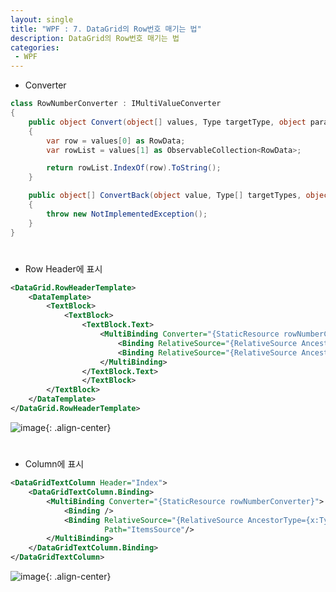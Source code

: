 ```yaml
---
layout: single
title: "WPF : 7. DataGrid의 Row번호 매기는 법"
description: DataGrid의 Row번호 매기는 법
categories:
 - WPF
---
```


- Converter

```csharp
class RowNumberConverter : IMultiValueConverter
{
    public object Convert(object[] values, Type targetType, object parameter, CultureInfo culture)
    {
        var row = values[0] as RowData;
        var rowList = values[1] as ObservableCollection<RowData>;

        return rowList.IndexOf(row).ToString();
    }

    public object[] ConvertBack(object value, Type[] targetTypes, object parameter, CultureInfo culture)
    {
        throw new NotImplementedException();
    }
}
```

<div style="line-height : 0.8">
<br/>
</div>


- Row Header에 표시

```xml
<DataGrid.RowHeaderTemplate>
    <DataTemplate>
        <TextBlock>
            <TextBlock>
                <TextBlock.Text>
                    <MultiBinding Converter="{StaticResource rowNumberConverter}">
                        <Binding RelativeSource="{RelativeSource AncestorType={x:Type DataGridRow}}" Path="Item"/>
                        <Binding RelativeSource="{RelativeSource AncestorType={x:Type DataGrid}}" Path="ItemsSource"/>
                    </MultiBinding>
                </TextBlock.Text>
                </TextBlock>
        </TextBlock>
    </DataTemplate>
</DataGrid.RowHeaderTemplate>
```

![image](https://user-images.githubusercontent.com/38006679/147320892-a4920a48-5e5f-4e3a-a2a9-e19ffdb2cccb.png){: .align-center}


<div style="line-height : 0.8">
<br/>
</div>

- Column에 표시

```xml
<DataGridTextColumn Header="Index">
    <DataGridTextColumn.Binding>
        <MultiBinding Converter="{StaticResource rowNumberConverter}">
            <Binding />
            <Binding RelativeSource="{RelativeSource AncestorType={x:Type DataGrid}}" 
                     Path="ItemsSource"/>
        </MultiBinding>
    </DataGridTextColumn.Binding>
</DataGridTextColumn>
```

![image](https://user-images.githubusercontent.com/38006679/147320904-e1c59328-8951-4a32-bf10-8b1cf279a9f3.png){: .align-center}